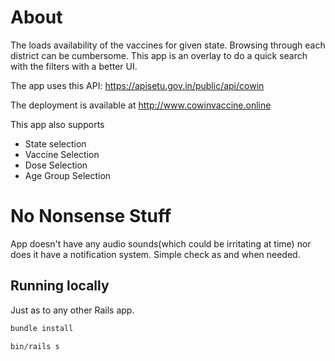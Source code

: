 # About

The loads availability of the vaccines for given state. Browsing through each district can be cumbersome. This app is an overlay to do a quick search with the filters with a better UI.

The app uses this API: https://apisetu.gov.in/public/api/cowin

The deployment is available at http://www.cowinvaccine.online

This app also supports
* State selection
* Vaccine Selection
* Dose Selection
* Age Group Selection

# No Nonsense Stuff

App doesn't have any audio sounds(which could be irritating at time) nor does it have a notification system. Simple check as and when needed.

## Running locally
Just as to any other Rails app. 

```ruby
bundle install

bin/rails s
```
